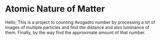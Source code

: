 # Atomic Nature of Matter
Hello, This is a project to counting Avogadro number by processing a lot of images of multiple particles and find the distance and also luminance of them. Finally, by the way find the approximate amount of that number.
